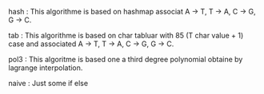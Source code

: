 hash : This algorithme is based on hashmap associat A -> T, T -> A, C -> G, G -> C.


tab : This algorithme is based on char tabluar with 85 (T char value + 1) case and associated A -> T, T -> A, C -> G, G -> C.

pol3 : This algoritme is based one a third degree polynomial obtaine by lagrange interpolation.

naive : Just some if else

